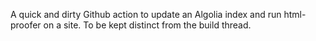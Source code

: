 
A quick and dirty Github action to update an Algolia index and run html-proofer on a site. To be kept distinct from the build thread.

